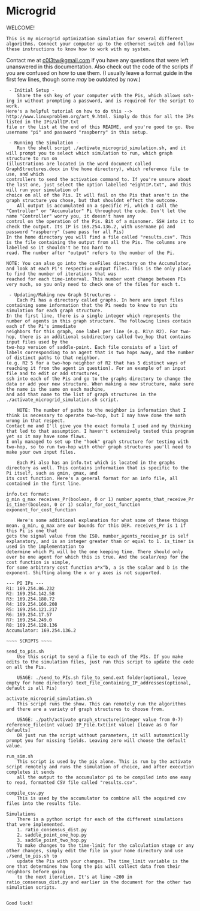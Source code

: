 # Microgrid

WELCOME!

	This is my microgrid optimization simulation for several different algorithms. Connect your computer up to the ethernet switch and follow these instructions to know how to work with my system.

Contact me at c0l3tw@gmail.com if you have any questions that were left unanswered in this documentation. Also check out the code of the scripts if you are confused on how to use them.
(I usually leave a format guide in the first few lines, though some *may* be outdated by now.)

~~~~ How to use this system ~~~~
 - Initial Setup -
	Share the ssh key of your computer with the Pis, which allows ssh-ing in without prompting a password, and is required for the script to work. 
Here's a helpful tutorial on how to do this --> http://www.linuxproblem.org/art_9.html. Simply do this for all the IPs listed in the IPs/allIP.txt
file or the list at the end of this README, and you're good to go. Use username "pi" and password "raspberry" in this setup.

 - Running the Simulation -
	Run the shell script ./activate_microgrid_simulation.sh, and it will prompt you to select which simulation to run, which graph structure to run on
(illustrations are located in the word document called GraphStructures.docx in the home directory), which reference file to use, and which 
controllers to send the activation command to. If you're unsure about the last one, just select the option labelled "eightIP.txt", and this will run your simulation of 
choice on all of the Pis. It will fail on the Pis that aren't in the graph structure you chose, but that shouldnt effect the outcome. 
	All output is accumulated on a specific Pi, which I call the "Controller" or "Accumulator" Pi throughout the code. Don't let the name "Controller" worry you, it doesn't have any
control on the operation of the Pis. Bit of a misnomer. SSH into it to check the output. Its IP is 169.254.136.2, with username pi and password "raspberry" (same pass for all Pis)
In the home directory you will find a file called "results.csv". This is the file containing the output from all the Pis. The columns are labelled so it shouldn't be too hard to 
read. The number after "output" refers to the number of the Pi. 

NOTE: You can also go into the csvFiles directory on the Accumulator, and look at each Pi's respective output files. This is the only place to find the number of iterations that was
reached for each time-interval. This number wont change between PIs very much, so you only need to check one of the files for each t.

 - Updating/Making new Graph Structures -
	Each Pi has a directory called graphs. In here are input files containing some information that the Pi needs to know to run its simulation for each graph structure. 
In the first line, there is a single integer which represents the number of agents in this graph structure. The following lines contain each of the Pi's immediate 
neighbors for this graph, one label per line (e.g. R1\n R2). For two-hop, there is an additional subdirectory called two_hop that contains input files used by the 
two-hop version of saddle-point. Each file consists of a list of labels corresponding to an agent that is two hops away, and the number of distinct paths to that neighbor.
(e.g. R2 5 for a two-hop neighbor of R2 that has 5 distinct ways of reaching it from the agent in question). For an example of an input file and to edit or add structures,
ssh into each of the Pis and go to the graphs directory to change the data or add your new structure. When making a new structure, make sure the name is the same on each machine, 
and add that name to the list of graph structures in the ./activate_microgrid_simulation.sh script.

	NOTE: The number of paths to the neighbor is information that I think is necessary to operate two-hop, but I may have done the math wrong in that respect.
Contact me and I'll give you the exact formula I used and my thinking that led to that assumption. I haven't extensively tested this program yet so it may have some flaws. 
I only managed to set up the "hook" graph structure for testing with two-hop, so to run two-hop with other graph structures you'll need to make your own input files.

	Each Pi also has an info.txt which is located in the graphs directory as well. This contains information that is specific to the Pi itself, such as gmin, gmax, and
its cost function. Here's a general format for an info file, all contained in the first line.

info.txt format:
g_min g_max receives_Pr(boolean, 0 or 1) number_agents_that_receive_Pr is_timer(boolean, 0 or 1) scalar_for_cost_function exponent_for_cost_function

	Here's some additional explanation for what some of these things mean. g_min, g_max are our bounds for this DER. receives_Pr is 1 if this Pi is one that 
gets the signal value from the ISO. number_agents_receive_pr is self explanatory, and is an integer greater than or equal to 1. is_timer is used in the implementation to
determine which Pi will be the one keeping time. There should only ever be one agent for which this is true. And the scalar/exp for the cost function is simple,
for some arbitrary cost function a*x^b, a is the scalar and b is the exponent. Shifting along the x or y axes is not supported.

--- PI IPs --- 
R1: 169.254.86.232
R2: 169.254.142.58 
R3: 169.254.180.72
R4: 169.254.160.208 
R5: 169.254.121.217
R6: 169.254.17.57
R7: 169.254.249.0
R8: 169.254.128.136
Accumulator: 169.254.136.2

~~~~ SCRIPTS ~~~~

send_to_pis.sh
	Use this script to send a file to each of the PIs. If you make edits to the simulation files, just run this script to update the code on all the Pis.

	USAGE: ./send_to_PIs.sh file_to_send.ext folder(optional, leave empty for home directory) text_file_containing_IP_addresses(optional, default is all Pis) 

activate_microgrid_simulation.sh
	This script runs the show. This can remotely run the algorithms and there are a variety of graph structures to choose from.

	USAGE: ./path/activate graph_structure(integer value from 0-7) reference_file(int value) IP_File.txt(int value) [leave as 0 for defaults]
	OR just run the script without parameters, it will automatically prompt you for missing fields. Leaving zero will choose the default value.

run_sim.sh
	This script is used by the pis alone. This is run by the activate script remotely and runs the simulation of choice, and after execution completes it sends 
	all the output to the accumulator pi to be compiled into one easy to read, formatted CSV file called "results.csv".

compile_csv.py
	This is used by the accumulator to combine all the acquired csv files into the results file.

Simulations
	There is a python script for each of the different simulations that were implemented. 
	1. ratio_consensus_dist.py
	2. saddle_point_one_hop.py
	3. saddle_point_two_hop.py
	To make changes to the time-limit for the calculation stage or any other changes, simply edit the file in your home directory and use ./send_to_pis.sh to
	update the Pis with your changes. The time_limit variable is the one that determines how long the pis will collect data from their neighbors before going
	to the next iteration. It's at line ~200 in ratio_consensus_dist.py and earlier in the document for the other two simulation scripts.


Good luck!

